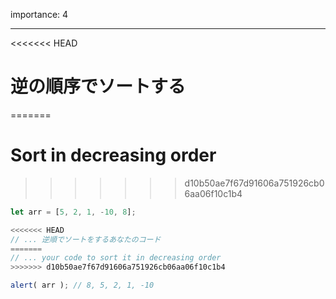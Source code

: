importance: 4

---

<<<<<<< HEAD
# 逆の順序でソートする
=======
# Sort in decreasing order
>>>>>>> d10b50ae7f67d91606a751926cb06aa06f10c1b4

```js
let arr = [5, 2, 1, -10, 8];

<<<<<<< HEAD
// ... 逆順でソートをするあなたのコード
=======
// ... your code to sort it in decreasing order
>>>>>>> d10b50ae7f67d91606a751926cb06aa06f10c1b4

alert( arr ); // 8, 5, 2, 1, -10
```
